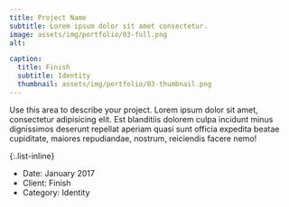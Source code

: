 ```yaml
---
title: Project Name
subtitle: Lorem ipsum dolor sit amet consectetur.
image: assets/img/portfolio/03-full.png
alt: 

caption:
  title: Finish
  subtitle: Identity
  thumbnail: assets/img/portfolio/03-thumbnail.png
---
```

Use this area to describe your project. Lorem ipsum dolor sit amet, consectetur adipisicing elit. Est blanditiis dolorem culpa incidunt minus dignissimos deserunt repellat aperiam quasi sunt officia expedita beatae cupiditate, maiores repudiandae, nostrum, reiciendis facere nemo!

{:.list-inline}
- Date: January 2017
- Client: Finish
- Category: Identity

